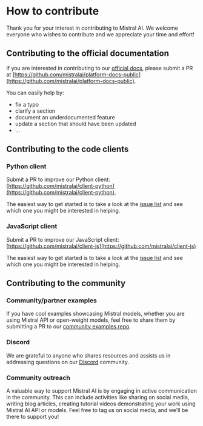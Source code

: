 # How to contribute

Thank you for your interest in contributing to Mistral AI. We welcome everyone who wishes to contribute and we appreciate your time and effort!


## Contributing to the official documentation

If you are interested in contributing to our [official docs](https://docs.mistral.ai/), please submit a PR at [https://github.com/mistralai/platform-docs-public](https://github.com/mistralai/platform-docs-public). 

You can easily help by:
- fix a typo
- clarify a section
- document an underdocumented feature
- update a section that should have been updated
- ... 

## Contributing to the code clients

### Python client
Submit a PR to improve our Python client: [https://github.com/mistralai/client-python](https://github.com/mistralai/client-python). 

The easiest way to get started is to take a look at the [issue list](https://github.com/mistralai/client-python/issues) and see which one you might be interested in helping.  


### JavaScript client
Submit a PR to improve our JavaScript client: [https://github.com/mistralai/client-js](https://github.com/mistralai/client-js)

The easiest way to get started is to take a look at the [issue list](https://github.com/mistralai/client-js/issues) and see which one you might be interested in helping.  


## Contributing to the community 

### Community/partner examples
If you have cool examples showcasing Mistral models, whether you are using Mistral API or open-weight models, feel free to share them by submitting a PR to our [community examples repo](https://github.com/mistralai/community-examples). 

### Discord

We are grateful to anyone who shares resources and assists us in addressing questions on our [Discord](https://discord.gg/mistralai) community.

### Community outreach
A valuable way to support Mistral AI is by engaging in active communication in the community. This can include activities like sharing on social media, writing blog articles, creating tutorial videos demonstrating your work using Mistral AI API or models. Feel free to tag us on social media, and we'll be there to support you!

